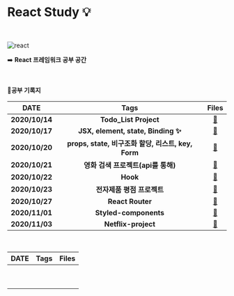 # React Study :bulb:

</br>



![react](https://user-images.githubusercontent.com/48006103/95996882-21220080-0e6e-11eb-9820-20f125fd510b.png)









:arrow_right: **React 프레임워크 공부 공간**



</br>



📖**공부 기록지**

|      DATE      |                        Tags                        |                            Files                             |
| :------------: | :------------------------------------------------: | :----------------------------------------------------------: |
| **2020/10/14** |               **Todo_List Project**                | [:open_file_folder:](https://github.com/holim0/Front_End_Study/blob/master/README_Directory/React/20201014.md) |
| **2020/10/17** |         **JSX, element, state, Binding ✨**         | [:open_file_folder:](https://github.com/holim0/Front_End_Study/blob/master/README_Directory/React/20201016.md) |
| **2020/10/20** | **props, state, 비구조화 할당, 리스트, key, Form** | [:open_file_folder:](https://github.com/holim0/Front_End_Study/blob/master/README_Directory/React/20201020.md) |
| **2020/10/21** |         **영화 검색 프로젝트(api를 통해)**         | [:open_file_folder:](https://github.com/holim0/Front_End_Study/blob/master/README_Directory/React/20201021.md) |
| **2020/10/22** |                      **Hook**                      | [:open_file_folder:](https://github.com/holim0/Front_End_Study/blob/master/README_Directory/React/20201022.md) |
| **2020/10/23** |             **전자제품 평점 프로젝트**             | [:open_file_folder:](https://github.com/holim0/Front_End_Study/blob/master/README_Directory/React/20201023.md) |
| **2020/10/27** |                  **React Router**                  | [:open_file_folder:](https://github.com/holim0/Front_End_Study/blob/master/README_Directory/React/20201027.md) |
| **2020/11/01** |               **Styled-components**                | [:open_file_folder:](https://github.com/holim0/Front_End_Study/blob/master/README_Directory/React/20201101.md) |
| **2020/11/03** |                **Netflix-project**                 | [:open_file_folder:](https://github.com/holim0/Front_End_Study/blob/master/README_Directory/React/20201103.md) |



</br>



| DATE | Tags | Files |
| :--: | :--: | :---: |
|      |      |       |
|      |      |       |
|      |      |       |
|      |      |       |
|      |      |       |
|      |      |       |
|      |      |       |
|      |      |       |
|      |      |       |







</br></br>


















